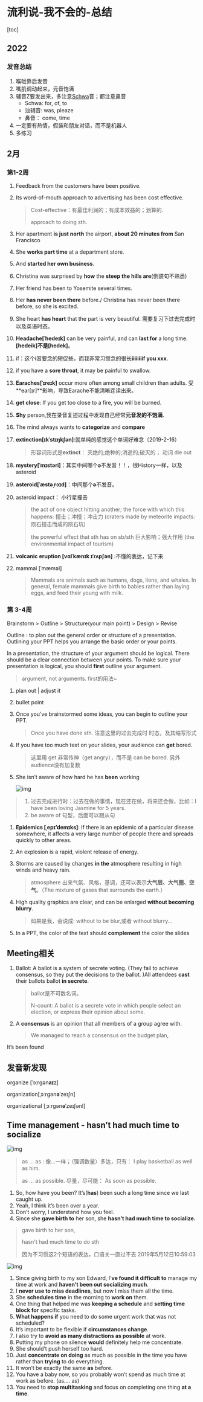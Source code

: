 # 流利说-我不会的-总结



[toc]

## 2022

### 发音总结

1. 喉咙靠后发音
2. 嘴肌调动起来，元音饱满
3. 辅音Z要发出来，多注意[Schwa](https://www.evernote.com/l/ALrOi19Q2WFDK7ZaAXn3L9eMxPSVSq1OK0s/)音；都注意鼻音
   -  Schwa: for, of, to
   - 浊辅音: was, pleaze
   - 鼻音： come, time
4. 一定要有热情，假装和朋友对话，而不是机器人
5. 多练习



## 2月

### 第1-2周

1. Feedback from the customers have been positive.

2. Its word-of-mouth approach to advertising has been cost effective.

   > Cost-effective：有最佳利润的；有成本效益的；划算的.
   >
   > approach to doing sth.

3. Her apartment **is just north** the airport, **about 20 minutes from** San Francisco

4. She **works part time** at a department store.

5. And **started her own business**.

6. Christina was surprised by **how** the **steep the hills are**(倒装句不熟悉)

7. Her friend has been to Yosemite several times.

8. Her **has never been there** before./ Christina has never been there before, so she is excited.

9. She heart **has heart** that the part is very beautiful. 需要复习下过去完成时以及英语时态。

10. **Headache[ˈhedeɪk]** can be very painful, and can **last for** a long time. **[hedeik]**不是**[hedek]**。

11. if：这个**i**音要念的短促些，而我非常习惯念的很长**iiiiiiiif you xxx**.

12. if you have a **sore throat**, it may be painful to swallow.

13. **Earaches[ˈɪreɪk]** occur more often among small children than adults. 受**ear[ɪr]**影响，导致Earache不能清晰连读出来。

14. **get close**: If you get too close to a fire, you will be burned.

15. **Shy** person,我在录音复述过程中发现自己经常**元音发的不饱满**.

16. The mind always wants to **categorize** and **compare**

17. **extinction[ɪkˈstɪŋkʃən]**:就单纯的感觉这个单词好难念（2019-2-16）

    > 形容词形式是**extinct**： 灭绝的;绝种的;消逝的;破灭的； 动词 die out

18. **mystery[ˈmɪstəri]**：其实中间哪个**ə**不发音！！，很History一样，以及asteroid

19. **asteroid[ˈæstəˌrɔɪd]**：中间那个**ə**不发音。

20. asteroid impact： 小行星撞击

    > the act of one object hitting another; the force with which this happens: 撞击；冲撞；冲击力 (craters made by meteorite impacts:陨石撞击而成的陨石坑)
    >
    > the powerful effect that sth has on sb/sth 巨大影响；强大作用 (the environmental impact of tourism)

21. **volcanic eruption [vɑlˈkænɪk ɪˈrʌpʃən]** :不懂的表达，记下来

22. mammal [ˈmæməl]

    > Mammals are animals such as humans, dogs, lions, and whales. In general, female mammals give birth to babies rather than laying eggs, and feed their young with milk.

### 第 3-4周

Brainstorm > Outline > Structure(your main point) > Design > Revise

Outline : to plan out the general order or structure of a presentation. Outlining your PPT helps you arrange the basic order or your points.

In a presentation, the structure of your argument should be logical. There should be a clear connection between your points. To make sure your presentation is logical, you should **first** outline your argument.

> argument, not arguments. first的用法~

1. plan out | adjust it

2. bullet point

3. Once you’ve brainstormed some ideas, you can begin to outline your PPT.

   > Once you have done sth. 注意这里的过去完成时 时态，及其缩写形式

4. If you have too much text on your slides, your audience can **get** bored.

   > 这里用 get 非常传神（get angry），而不是 can be bored. 另外audience没有加复数

5. She isn’t aware of how hard he has **been** working

   ![img](https://www.evernote.com/shard/s186/sh/a82e235e-1967-4dcf-bc46-768f32e43c63/a2848343356bdb74/res/8ff20289-3b9a-46b4-84a2-41697378ba8d)

> 1. 过去完成进行时：过去在做的事情，现在还在做，将来还会做，比如：I have been loving Jasmine for 5 years.
> 2. be aware of 句型，后面可以跟从句

1. **Epidemics [ˌepɪ’demɪks]**: If there is an epidemic of a particular disease somewhere, it affects a very large number of people there and spreads quickly to other areas.

2. An explosion is a rapid, violent release of energy.

3. Storms are caused by changes **in the** atmosphere resulting in high winds and heavy rain.

   > atmosphere 出来气氛、风格，基调，还可以表示**大气层、大气圈、空气**。（The mixture of gases that surrounds the earth.）

4. High quality graphics are clear, and can be enlarged **without becoming blurry**.

   > 如果是我，会说成: without to be blur,或者 without blurry…

5. In a PPT, the color of the text should **complement** the color the slides

## Meeting相关

1. Ballot: A ballot is a system of secrete voting. (They fail to achieve consensus, so they put the decisions to the ballot. )All attendees **cast** their ballots ballot **in secrete**.

   > ballot是不可数名词。
   >
   > N-count: A ballot is a secrete vote in which people select an election, or express their opinion about some.

2. A **consensus** is an opinion that all members of a group agree with.

   > We managed to reach a consensus on the budget plan,

It’s been found

## 发音新发现

organize [ˈɔːrɡən**aɪ**z]

organization[ˌɔːrɡən**ə**ˈzeɪʃn]

organizational [ˌɔːrɡən**ə**ˈzeɪʃənl]

## Time management - hasn’t had much time to socialize

![img](https://www.evernote.com/shard/s186/sh/a82e235e-1967-4dcf-bc46-768f32e43c63/a2848343356bdb74/res/0b494bc4-f51d-4c20-b13a-ab39ad621053)



> as … as : 像…一样；（强调数量）多达，只有： I play basketball as well as him.
>
> as … as possible. 尽量，尽可能： As soon as possible.

1. So, how have you been? It’s(**has**) been such a long time since we last caught up.
2. Yeah, I think it’s been over a year.
3. Don’t worry, I understand how you feel.
4. Since she **gave birth to** her son, she **hasn’t had much time to socialize.**

> gave birth to her son,
>
> hasn't had much time to do sth
>
> 因为不习惯这2个短语的表达，口语关一直过不去 2019年5月12日10:59:03

![img](https://www.evernote.com/shard/s186/sh/a82e235e-1967-4dcf-bc46-768f32e43c63/a2848343356bdb74/res/c333e278-0f04-4329-afc9-8fc5608c0d4d)



1. Since giving birth to my son Edward, I’**ve found it difficult to** manage my time at work and **haven’t been out socializing much**.
2. I **never use to miss deadlines**, but now I miss them all the time.
3. She **schedules time** in the morning to **work on** them.
4. One thing that helped me was **keeping a schedule** and **setting time block for** specific tasks.
5. **What happens if** you need to do some urgent work that was not scheduled?
6. It’s important to be flexible if **circumstances change**.
7. I also try to **avoid as many distractions as possible** at work.
8. Putting my phone on silence **would** definitely help me concentrate.
9. She should’t push herself too hard.
10. Just **concentrate on doing** as much as possible in the time you have rather than **trying** to do everything.
11. It won’t be exactly the same **as** before.
12. You have a baby now, so you probably won’t spend as much time at work as before. (as…. as)
13. You need to **stop multitasking** and focus on completing one thing **at a time**.